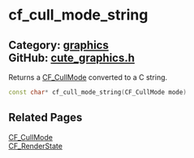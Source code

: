 [](../header.md ':include')

# cf_cull_mode_string

Category: [graphics](https://github.com/RandyGaul/cute_framework/blob/master/docs/api_reference?id=graphics)  
GitHub: [cute_graphics.h](https://github.com/RandyGaul/cute_framework/blob/master/include/cute_graphics.h)  
---

Returns a [CF_CullMode](https://github.com/RandyGaul/cute_framework/blob/master/docs/graphics/cf_cullmode.md) converted to a C string.

```cpp
const char* cf_cull_mode_string(CF_CullMode mode)
```

## Related Pages

[CF_CullMode](https://github.com/RandyGaul/cute_framework/blob/master/docs/graphics/cf_cullmode.md)  
[CF_RenderState](https://github.com/RandyGaul/cute_framework/blob/master/docs/graphics/cf_renderstate.md)  
